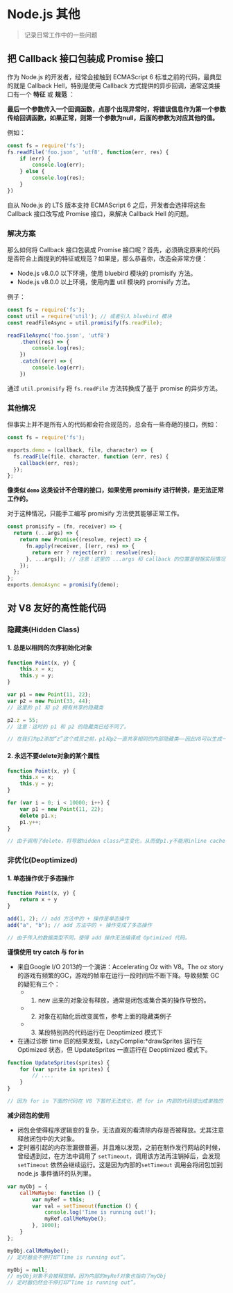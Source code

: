 
Node.js 其他
=========================
> 记录日常工作中的一些问题

## 把 Callback 接口包装成 Promise 接口

作为 Node.js 的开发者，经常会接触到 ECMAScript 6 标准之前的代码，最典型的就是 Callback Hell，特别是使用 Callback 方式提供的异步回调，通常这类接口有一个 **特征** 或 **规范** ：

**最后一个参数传入一个回调函数，点那个出现异常时，将错误信息作为第一个参数传给回调函数，如果正常，则第一个参数为null，后面的参数为对应其他的值。**

例如：

```javascript
const fs = require('fs');
fs.readFile('foo.json', 'utf8', function(err, res) {
    if (err) {
        console.log(err);
    } else {
        console.log(res);
    }
})
```

自从 Node.js 的 LTS 版本支持 ECMAScript 6 之后，开发者会选择将这些 Callback 接口改写成 Promise 接口，来解决 Callback Hell 的问题。

### 解决方案

那么如何将 Callback 接口包装成 Promise 接口呢？首先，必须确定原来的代码是否符合上面提到的特征或规范？如果是，那么恭喜你，改造会非常方便：

- Node.js v8.0.0 以下环境，使用 bluebird 模块的 promisify 方法。
- Node.js v8.0.0 以上环境，使用内置 util 模块的 promisify 方法。

例子：

```javascript
const fs = require('fs');
const util = require('util'); // 或者引入 bluebird 模块
const readFileAsync = util.promisify(fs.readFile);

readFileAsync('foo.json', 'utf8')
    .then((res) => {
    	console.log(res);
	})
    .catch((err) => {
    	console.log(err);
	})
```

通过 `util.promisify` 将 `fs.readFile` 方法转换成了基于 promise 的异步方法。

### 其他情况

但事实上并不是所有人的代码都会符合规范的，总会有一些奇葩的接口，例如：

```javascript
const fs = require('fs');

exports.demo = (callback, file, character) => {
  fs.readFile(file, character, function (err, res) {
    callback(err, res);
  });
};
```

**像类似 `demo` 这类设计不合理的接口，如果使用 promisify 进行转换，是无法正常工作的。**

对于这种情况，只能手工编写 promisify 方法使其能够正常工作。

```javascript
const promisify = (fn, receiver) => {
  return (...args) => {
    return new Promise((resolve, reject) => {
      fn.apply(receiver, [(err, res) => {
        return err ? reject(err) : resolve(res);
      }, ...args]); // 注意：这里的 ...args 和 callback 的位置是根据实际情况调整的。
    });
  };
};
exports.demoAsync = promisify(demo);
```

## 对 V8 友好的高性能代码

### 隐藏类(Hidden Class)

#### 1. 总是以相同的次序初始化对象

```javascript
function Point(x, y) {
	this.x = x;
	this.y = y;
}

var p1 = new Point(11, 22);
var p2 = new Point(33, 44);
// 这里的 p1 和 p2 拥有共享的隐藏类

p2.z = 55;
// 注意：这时的 p1 和 p2 的隐藏类已经不同了。

// 在我们为p2添加“z”这个成员之前，p1和p2一直共享相同的内部隐藏类——因此V8可以生成一段单独版本的优化汇编码，这段代 码可以同时封装p1和p2的JavaScript代码。派生出这个新的隐藏类还将使编译器无法在Optimized模式执行。我们越避免隐藏类的派生，就会获得越高的性能。
```

#### 2. 永远不要delete对象的某个属性

```javascript
function Point(x, y) {
	this.x = x;
	this.y = y;
}

for (var i = 0; i < 10000; i++) {
	var p1 = new Point(11, 22);
	delete p1.x;
	p1.y++;		
}

// 由于调用了delete，将导致hidden class产生变化，从而使p1.y不能用inline cache直接获取。以上程序在使用了delete之后耗时0.339s，在注释掉delete后只需0.05s。
```

### 非优化(Deoptimized)

#### 1. 单态操作优于多态操作

```javascript
function Point(x, y) {
	return x + y
}

add(1, 2); // add 方法中的 + 操作是单态操作
add("a", "b"); // add 方法中的 + 操作变成了多态操作

// 由于传入的数据类型不同，使得 add 操作无法编译成 Optimized 代码。
```

**谨慎使用 try catch 与 for in** 

- 来自Google I/O 2013的一个演讲：Accele­rating Oz with V8。The oz story的游戏有频繁的GC，游戏的帧率在运行一段时间后不断下降。导致频繁 GC 的疑犯有三个：
  - 1. new 出来的对象没有释放，通常是闭包或集合类的操作导致的。
  - 2. 对象在初始化后改变属性，参考上面的隐藏类例子
  - 3. 某段特别热的代码运行在 Deoptimized 模式下
- 在通过诊断 time 后的结果发现，LazyComplie:*drawSprites 运行在 Optimized 状态，但 UpdateSprites 一直运行在 Deoptimized 模式下。

```javascript
function UpdateSprites(sprites) {
	for (var sprite in sprites) {
		// ....
	}
}

// 因为 for in 下面的代码在 V8 下暂时无法优化，把 for in 内部的代码提出成单独的 function， V8 就可以优化这个 function，这时候，掉帧和GC的问题就立刻解决了。
```

**减少闭包的使用**

- 闭包会使得程序逻辑变的复杂，无法直观的看清除内存是否被释放。尤其注意释放闭包中的大对象。
- 定时器引起的内存泄漏很普遍，并且难以发现，之前在制作发行网站的时候，曾经遇到过，在方法中调用了 `setTimeout`，调用该方法再注销掉后，会发现 `setTimeout` 依然会继续运行。这是因为内部的`setTimeout` 调用会将闭包加到 node.js 事件循环的队列里。

```javascript
var myObj = {
    callMeMaybe: function () {
        var myRef = this;
        var val = setTimeout(function () { 
            console.log('Time is running out!'); 
            myRef.callMeMaybe();
        }, 1000);
    }
};

myObj.callMeMaybe();
// 定时器会不停打印“Time is running out”。

myObj = null;
// myObj对象不会被释放掉，因为内部的myRef对象也指向了myObj
// 定时器仍然会不停打印“Time is running out”。
```

